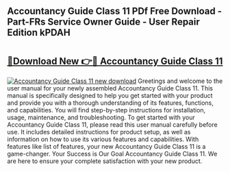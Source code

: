## Accountancy Guide Class 11 PDf Free Download - Part-FRs Service Owner Guide - User Repair Edition kPDAH

# <h2><a href="http://bc6943.oget.top/?id=Accountancy+Guide+Class+11">🔗Download New 👉🔴 Accountancy Guide Class 11</a></h2>

[![Accountancy Guide Class 11 new download](https://i.imgur.com/5g1atiW.png)](http://bc6943.oget.top/?id=Accountancy+Guide+Class+11)
Greetings and welcome to the user manual for your newly assembled Accountancy Guide Class 11. This manual is specifically designed to help you get started with your product and provide you with a thorough understanding of its features, functions, and capabilities. You will find step-by-step instructions for installation, usage, maintenance, and troubleshooting. To get started with your Accountancy Guide Class 11, please read this user manual carefully before use. It includes detailed instructions for product setup, as well as information on how to use its various features and capabilities. With features like list of features, your new Accountancy Guide Class 11 is a game-changer. Your Success is Our Goal Accountancy Guide Class 11. We are here to ensure your complete satisfaction with your new product.
